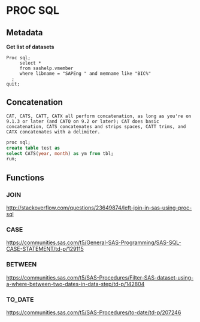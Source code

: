 

# PROC SQL

## Metadata

**Get list of datasets**
```sas
Proc sql;
     select *
     from sashelp.vmember
     where libname = "SAPEng " and memname like "BIC%"
  ;
quit;
```

## Concatenation
```
CAT, CATS, CATT, CATX all perform concatenation, as long as you're on 9.1.3 or later (and CATQ on 9.2 or later); CAT does basic concatenation, CATS concatenates and strips spaces, CATT trims, and CATX concatenates with a delimiter.
```

```sql
proc sql;
create table test as
select CATS(year, month) as ym from tbl;
run;
```

## Functions
### JOIN
<http://stackoverflow.com/questions/23649874/left-join-in-sas-using-proc-sql>

### CASE
<https://communities.sas.com/t5/General-SAS-Programming/SAS-SQL-CASE-STATEMENT/td-p/129115>

### BETWEEN
<https://communities.sas.com/t5/SAS-Procedures/Filter-SAS-dataset-using-a-where-between-two-dates-in-data-step/td-p/142804>

### TO_DATE
<https://communities.sas.com/t5/SAS-Procedures/to-date/td-p/207246>